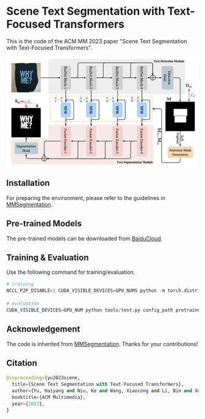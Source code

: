 # Scene Text Segmentation with Text-Focused Transformers
This is the code of the ACM MM 2023 paper "Scene Text Segmentation with Text-Focused Transformers".

![architecture](./architecture.jpg)

## Installation
For preparing the environment, please refer to the guidelines in [MMSegmentation](https://github.com/open-mmlab/mmsegmentation/tree/v0.13.0).

## Pre-trained Models
The pre-trained models can be downloaded from [BaiduCloud]().

## Training & Evaluation
Use the following command for training/evaluation.
```python
# training
NCCL_P2P_DISABLE=1 CUDA_VISIBLE_DEVICES=GPU_NUMS python -m torch.distributed.launch --nproc_per_node=N --nnodes 1 --master_port='***' tools/train.py config_path --work-dir work_path --launcher pytorch --load-from pretrained_model

# evaluation
CUDA_VISIBLE_DEVICES=GPU_NUM python tools/test.py config_path pretrained_model_path --show-dir vis_path --work-dir work_path --eval mIoU mFscore --opacity 1.0
```

## Acknowledgement
The code is inherited from [MMSegmentation](https://github.com/open-mmlab/mmsegmentation). Thanks for your contributions!

## Citation
```python
@inproceedings{yu2023scene,
  title={Scene Text Segmentation with Text-Focused Transformers},
  author={Yu, Haiyang and Niu, Ke and Wang, Xiaocong and Li, Bin and Xue, Xiangyang},
  booktitle={ACM Multimedia},
  year={2023},
}
```